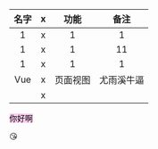 

| 名字 |  x  |   功能   |    备注    |
|:----:|:---:|:--------:|:----------:|
|  1   |  x  |    1     |     1      |
|  1   |  x  |    1     |     11     |
|  1   |  x  |    1     |     1      |
| Vue  |  x  | 页面视图 | 尤雨溪牛逼 |
|      |  x  |          |            |ao 


<mark style="background: #FFB8EBA6;">你好啊</mark> 


😘

